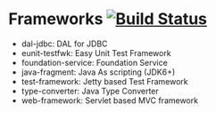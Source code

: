 Frameworks [![Build Status](https://travis-ci.org/unidal/frameworks.png?branch=master)](https://travis-ci.org/unidal/frameworks)
===

* dal-jdbc: DAL for JDBC
* eunit-testfwk: Easy Unit Test Framework
* foundation-service: Foundation Service
* java-fragment: Java As scripting (JDK6+)
* test-framework: Jetty based Test Framework
* type-converter: Java Type Converter
* web-framework: Servlet based MVC framework
